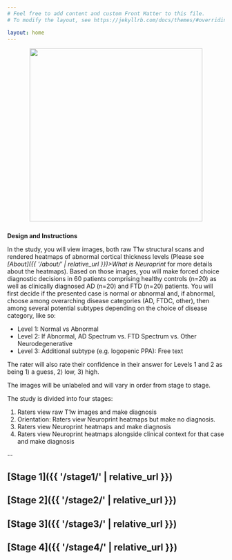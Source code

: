 ```yaml
---
# Feel free to add content and custom Front Matter to this file.
# To modify the layout, see https://jekyllrb.com/docs/themes/#overriding-theme-defaults

layout: home
---
```


<!-- <img src="/stages/stage2/subject1.png" width="250" align="right" margin-left="100px"  /> -->

<div align="center" style="margin-bottom:25px">
<img width="400" src="{{ '/stages/stage2/subject3.png' | relative_url }}"/>
</div>

**Design and Instructions**

In the study, you will view images, both raw T1w structural scans and rendered heatmaps of abnormal cortical thickness levels (Please see *[About]({{ '/about/' | relative_url }})>What is Neuroprint* for more details about the heatmaps). Based on those images, you will make forced choice diagnostic decisions in 60 patients comprising healthy controls (n=20) as well as clinically diagnosed AD (n=20) and FTD (n=20) patients. You will first decide if the presented case is normal or abnormal and, if abnormal, choose among overarching disease categories (AD, FTDC, other), then among several potential subtypes depending on the choice of disease category, like so:

- Level 1: Normal vs Abnormal
- Level 2: If Abnormal, AD Spectrum vs. FTD Spectrum vs. Other Neurodegenerative
- Level 3: Additional subtype (e.g. logopenic PPA): Free text

The rater will also rate their confidence in their answer for Levels 1 and 2 as being 1) a guess, 2) low, 3) high.

The images will be unlabeled and will vary in order from stage to stage.

The study is divided into four stages:

1. Raters view raw T1w images and make diagnosis
2. Orientation: Raters view Neuroprint heatmaps but make no diagnosis.
3. Raters view Neuroprint heatmaps and make diagnosis
4. Raters view Neuroprint heatmaps alongside clinical context for that case and make diagnosis

--


## [Stage 1]({{ '/stage1/' | relative_url }})
## [Stage 2]({{ '/stage2/' | relative_url }})
## [Stage 3]({{ '/stage3/' | relative_url }})
## [Stage 4]({{ '/stage4/' | relative_url }})

